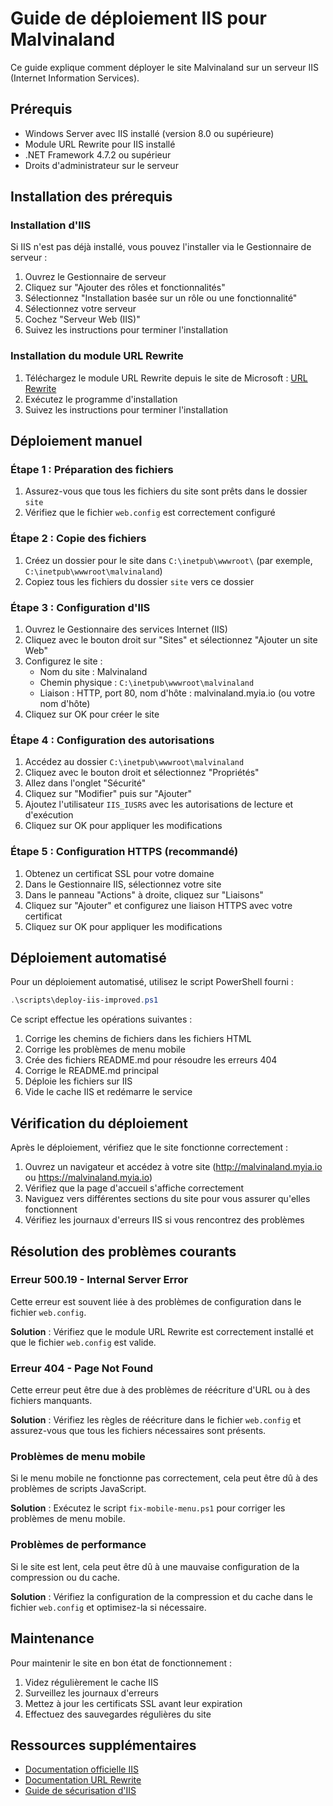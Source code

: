 # Guide de déploiement IIS pour Malvinaland

Ce guide explique comment déployer le site Malvinaland sur un serveur IIS (Internet Information Services).

## Prérequis

- Windows Server avec IIS installé (version 8.0 ou supérieure)
- Module URL Rewrite pour IIS installé
- .NET Framework 4.7.2 ou supérieur
- Droits d'administrateur sur le serveur

## Installation des prérequis

### Installation d'IIS

Si IIS n'est pas déjà installé, vous pouvez l'installer via le Gestionnaire de serveur :

1. Ouvrez le Gestionnaire de serveur
2. Cliquez sur "Ajouter des rôles et fonctionnalités"
3. Sélectionnez "Installation basée sur un rôle ou une fonctionnalité"
4. Sélectionnez votre serveur
5. Cochez "Serveur Web (IIS)"
6. Suivez les instructions pour terminer l'installation

### Installation du module URL Rewrite

1. Téléchargez le module URL Rewrite depuis le site de Microsoft : [URL Rewrite](https://www.iis.net/downloads/microsoft/url-rewrite)
2. Exécutez le programme d'installation
3. Suivez les instructions pour terminer l'installation

## Déploiement manuel

### Étape 1 : Préparation des fichiers

1. Assurez-vous que tous les fichiers du site sont prêts dans le dossier `site`
2. Vérifiez que le fichier `web.config` est correctement configuré

### Étape 2 : Copie des fichiers

1. Créez un dossier pour le site dans `C:\inetpub\wwwroot\` (par exemple, `C:\inetpub\wwwroot\malvinaland`)
2. Copiez tous les fichiers du dossier `site` vers ce dossier

### Étape 3 : Configuration d'IIS

1. Ouvrez le Gestionnaire des services Internet (IIS)
2. Cliquez avec le bouton droit sur "Sites" et sélectionnez "Ajouter un site Web"
3. Configurez le site :
   - Nom du site : Malvinaland
   - Chemin physique : `C:\inetpub\wwwroot\malvinaland`
   - Liaison : HTTP, port 80, nom d'hôte : malvinaland.myia.io (ou votre nom d'hôte)
4. Cliquez sur OK pour créer le site

### Étape 4 : Configuration des autorisations

1. Accédez au dossier `C:\inetpub\wwwroot\malvinaland`
2. Cliquez avec le bouton droit et sélectionnez "Propriétés"
3. Allez dans l'onglet "Sécurité"
4. Cliquez sur "Modifier" puis sur "Ajouter"
5. Ajoutez l'utilisateur `IIS_IUSRS` avec les autorisations de lecture et d'exécution
6. Cliquez sur OK pour appliquer les modifications

### Étape 5 : Configuration HTTPS (recommandé)

1. Obtenez un certificat SSL pour votre domaine
2. Dans le Gestionnaire IIS, sélectionnez votre site
3. Dans le panneau "Actions" à droite, cliquez sur "Liaisons"
4. Cliquez sur "Ajouter" et configurez une liaison HTTPS avec votre certificat
5. Cliquez sur OK pour appliquer les modifications

## Déploiement automatisé

Pour un déploiement automatisé, utilisez le script PowerShell fourni :

```powershell
.\scripts\deploy-iis-improved.ps1
```

Ce script effectue les opérations suivantes :
1. Corrige les chemins de fichiers dans les fichiers HTML
2. Corrige les problèmes de menu mobile
3. Crée des fichiers README.md pour résoudre les erreurs 404
4. Corrige le README.md principal
5. Déploie les fichiers sur IIS
6. Vide le cache IIS et redémarre le service

## Vérification du déploiement

Après le déploiement, vérifiez que le site fonctionne correctement :

1. Ouvrez un navigateur et accédez à votre site (http://malvinaland.myia.io ou https://malvinaland.myia.io)
2. Vérifiez que la page d'accueil s'affiche correctement
3. Naviguez vers différentes sections du site pour vous assurer qu'elles fonctionnent
4. Vérifiez les journaux d'erreurs IIS si vous rencontrez des problèmes

## Résolution des problèmes courants

### Erreur 500.19 - Internal Server Error

Cette erreur est souvent liée à des problèmes de configuration dans le fichier `web.config`.

**Solution** : Vérifiez que le module URL Rewrite est correctement installé et que le fichier `web.config` est valide.

### Erreur 404 - Page Not Found

Cette erreur peut être due à des problèmes de réécriture d'URL ou à des fichiers manquants.

**Solution** : Vérifiez les règles de réécriture dans le fichier `web.config` et assurez-vous que tous les fichiers nécessaires sont présents.

### Problèmes de menu mobile

Si le menu mobile ne fonctionne pas correctement, cela peut être dû à des problèmes de scripts JavaScript.

**Solution** : Exécutez le script `fix-mobile-menu.ps1` pour corriger les problèmes de menu mobile.

### Problèmes de performance

Si le site est lent, cela peut être dû à une mauvaise configuration de la compression ou du cache.

**Solution** : Vérifiez la configuration de la compression et du cache dans le fichier `web.config` et optimisez-la si nécessaire.

## Maintenance

Pour maintenir le site en bon état de fonctionnement :

1. Videz régulièrement le cache IIS
2. Surveillez les journaux d'erreurs
3. Mettez à jour les certificats SSL avant leur expiration
4. Effectuez des sauvegardes régulières du site

## Ressources supplémentaires

- [Documentation officielle IIS](https://docs.microsoft.com/fr-fr/iis/)
- [Documentation URL Rewrite](https://docs.microsoft.com/fr-fr/iis/extensions/url-rewrite-module/using-the-url-rewrite-module)
- [Guide de sécurisation d'IIS](https://docs.microsoft.com/fr-fr/iis/manage/configuring-security/how-to-set-up-ssl-on-iis)